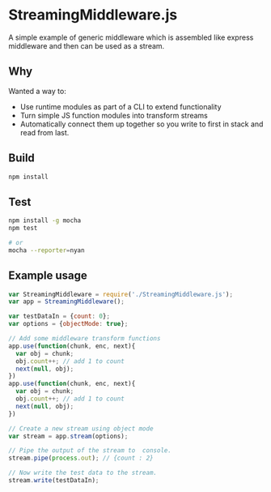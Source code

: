 # StreamingMiddleware.js

A simple example of generic middleware which is assembled like express middleware and then can be used as a stream.

## Why

Wanted a way to:

* Use runtime modules as part of a CLI to extend functionality
* Turn simple JS function modules into transform streams
* Automatically connect them up together so you write to first in stack and read from last.

## Build
```bash
npm install
```

## Test
```bash
npm install -g mocha
npm test

# or
mocha --reporter=nyan
```


## Example usage
```javascript
var StreamingMiddleware = require('./StreamingMiddleware.js');
var app = StreamingMiddleware();

var testDataIn = {count: 0};
var options = {objectMode: true};

// Add some middleware transform functions
app.use(function(chunk, enc, next){
  var obj = chunk;
  obj.count++; // add 1 to count
  next(null, obj);
})
app.use(function(chunk, enc, next){
  var obj = chunk;
  obj.count++; // add 1 to count
  next(null, obj);
})

// Create a new stream using object mode
var stream = app.stream(options);

// Pipe the output of the stream to  console.
stream.pipe(process.out); // {count : 2}

// Now write the test data to the stream.
stream.write(testDataIn);
```
